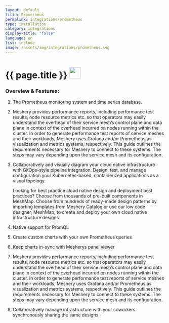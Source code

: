 ```yaml
---
layout: default
title: Prometheus
permalink: integrations/prometheus
type: installation
category: integrations
display-title: "false"
language: en
list: include
image: /assets/img/integrations/prometheus.svg
---
```


<h1>{{ page.title }} <img src="{{ page.image }}" style="width: 35px; height: 35px;" /></h1>


<!-- This needs replaced with the Category property, not the sub-category.
 #### Category: prometheus -->

### Overview & Features:
1. The Prometheus monitoring system and time series database.

2. Meshery provides performance reports, including performance test results, node resource metrics etc. so that operators may easily understand the overhead of their service mesh’s control plane and data plane in context of the overhead incurred on nodes running within the cluster. In order to generate performance test reports of service meshes and their workloads, Meshery uses Grafana and/or Prometheus as visualization and metrics systems, respectively. This guide outlines the requirements necessary for Meshery to connect to these systems. The steps may vary depending upon the service mesh and its configuration.

4. 
    Collaboratively and visually diagram your cloud native infrastructure with GitOps-style pipeline integration. Design, test, and manage configuration your Kubernetes-based, containerized applications as a visual topology.



    Looking for best practice cloud native design and deployment best practices? Choose from thousands of pre-built components in MeshMap. Choose from hundreds of ready-made design patterns by importing templates from Meshery Catalog or use our low code designer, MeshMap, to create and deploy your own cloud native infrastructure designs.



5. Native support for PromQL

6. Create custom charts with your own Prometheus queries

7. Keep charts in-sync with Mesherys panel viewer

8. Meshery provides performance reports, including performance test results, node resource metrics etc. so that operators may easily understand the overhead of their service mesh’s control plane and data plane in context of the overhead incurred on nodes running within the cluster. In order to generate performance test reports of service meshes and their workloads, Meshery uses Grafana and/or Prometheus as visualization and metrics systems, respectively. This guide outlines the requirements necessary for Meshery to connect to these systems. The steps may vary depending upon the service mesh and its configuration.

9. Collaboratively manage infrastructure with your coworkers synchronously sharing the same designs.

